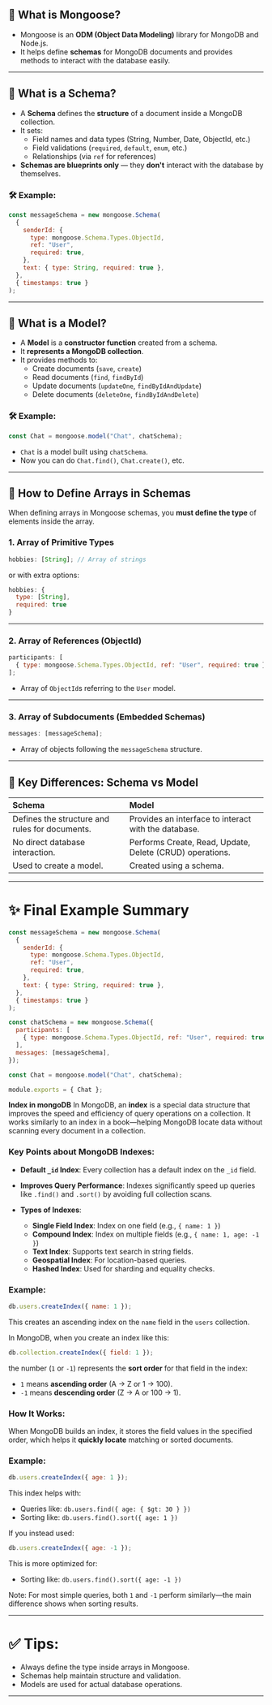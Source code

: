 ## 🔹 What is Mongoose?

- Mongoose is an **ODM (Object Data Modeling)** library for MongoDB and Node.js.
- It helps define **schemas** for MongoDB documents and provides methods to interact with the database easily.

---

## 🔹 What is a Schema?

- A **Schema** defines the **structure** of a document inside a MongoDB collection.
- It sets:
  - Field names and data types (String, Number, Date, ObjectId, etc.)
  - Field validations (`required`, `default`, `enum`, etc.)
  - Relationships (via `ref` for references)
- **Schemas are blueprints only** — they **don't** interact with the database by themselves.

### 🛠 Example:

```javascript
const messageSchema = new mongoose.Schema(
  {
    senderId: {
      type: mongoose.Schema.Types.ObjectId,
      ref: "User",
      required: true,
    },
    text: { type: String, required: true },
  },
  { timestamps: true }
);
```

---

## 🔹 What is a Model?

- A **Model** is a **constructor function** created from a schema.
- It **represents a MongoDB collection**.
- It provides methods to:
  - Create documents (`save`, `create`)
  - Read documents (`find`, `findById`)
  - Update documents (`updateOne`, `findByIdAndUpdate`)
  - Delete documents (`deleteOne`, `findByIdAndDelete`)

### 🛠 Example:

```javascript
const Chat = mongoose.model("Chat", chatSchema);
```

- `Chat` is a model built using `chatSchema`.
- Now you can do `Chat.find()`, `Chat.create()`, etc.

---

## 🔹 How to Define Arrays in Schemas

When defining arrays in Mongoose schemas, you **must define the type** of elements inside the array.

### 1. Array of Primitive Types

```javascript
hobbies: [String]; // Array of strings
```

or with extra options:

```javascript
hobbies: {
  type: [String],
  required: true
}
```

---

### 2. Array of References (ObjectId)

```javascript
participants: [
  { type: mongoose.Schema.Types.ObjectId, ref: "User", required: true },
];
```

- Array of `ObjectId`s referring to the `User` model.

---

### 3. Array of Subdocuments (Embedded Schemas)

```javascript
messages: [messageSchema];
```

- Array of objects following the `messageSchema` structure.

---

## 🔹 Key Differences: Schema vs Model

| Schema                                         | Model                                                    |
| :--------------------------------------------- | :------------------------------------------------------- |
| Defines the structure and rules for documents. | Provides an interface to interact with the database.     |
| No direct database interaction.                | Performs Create, Read, Update, Delete (CRUD) operations. |
| Used to create a model.                        | Created using a schema.                                  |

---

# ✨ Final Example Summary

```javascript
const messageSchema = new mongoose.Schema(
  {
    senderId: {
      type: mongoose.Schema.Types.ObjectId,
      ref: "User",
      required: true,
    },
    text: { type: String, required: true },
  },
  { timestamps: true }
);

const chatSchema = new mongoose.Schema({
  participants: [
    { type: mongoose.Schema.Types.ObjectId, ref: "User", required: true },
  ],
  messages: [messageSchema],
});

const Chat = mongoose.model("Chat", chatSchema);

module.exports = { Chat };
```

**Index in mongoDB**
In MongoDB, an **index** is a special data structure that improves the speed and efficiency of query operations on a collection.
It works similarly to an index in a book—helping MongoDB locate data without scanning every document in a collection.

### Key Points about MongoDB Indexes:

- **Default `_id` Index**: Every collection has a default index on the `_id` field.
- **Improves Query Performance**: Indexes significantly speed up queries like `.find()` and `.sort()`
  by avoiding full collection scans.
- **Types of Indexes**:

  - **Single Field Index**: Index on one field (e.g., `{ name: 1 }`)
  - **Compound Index**: Index on multiple fields (e.g., `{ name: 1, age: -1 }`)
  - **Text Index**: Supports text search in string fields.
  - **Geospatial Index**: For location-based queries.
  - **Hashed Index**: Used for sharding and equality checks.

### Example:

```js
db.users.createIndex({ name: 1 });
```

This creates an ascending index on the `name` field in the `users` collection.

In MongoDB, when you create an index like this:

```js
db.collection.createIndex({ field: 1 });
```

the number (`1` or `-1`) represents the **sort order** for that field in the index:

- `1` means **ascending order** (A → Z or 1 → 100).
- `-1` means **descending order** (Z → A or 100 → 1).

### How It Works:

When MongoDB builds an index, it stores the field values in the specified order, which helps it **quickly locate**
matching or sorted documents.

### Example:

```js
db.users.createIndex({ age: 1 });
```

This index helps with:

- Queries like: `db.users.find({ age: { $gt: 30 } })`
- Sorting like: `db.users.find().sort({ age: 1 })`

If you instead used:

```js
db.users.createIndex({ age: -1 });
```

This is more optimized for:

- Sorting like: `db.users.find().sort({ age: -1 })`

Note: For most simple queries, both `1` and `-1` perform similarly—the main difference shows when sorting results.

---

# ✅ Tips:

- Always define the type inside arrays in Mongoose.
- Schemas help maintain structure and validation.
- Models are used for actual database operations.

---
